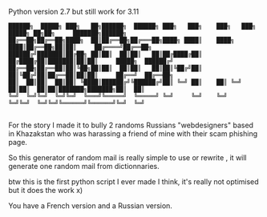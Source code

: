 Python version 2.7 but still work for 3.11
```
██████╗  █████╗ ███╗   ██╗██████╗  ██████╗ ███╗   ███╗    ███╗   ███╗ █████╗ ██╗██╗     ███████╗██████╗ 
██╔══██╗██╔══██╗████╗  ██║██╔══██╗██╔═══██╗████╗ ████║    ████╗ ████║██╔══██╗██║██║     ██╔════╝██╔══██╗
██████╔╝███████║██╔██╗ ██║██║  ██║██║   ██║██╔████╔██║    ██╔████╔██║███████║██║██║     █████╗  ██████╔╝
██╔══██╗██╔══██║██║╚██╗██║██║  ██║██║   ██║██║╚██╔╝██║    ██║╚██╔╝██║██╔══██║██║██║     ██╔══╝  ██╔══██╗
██║  ██║██║  ██║██║ ╚████║██████╔╝╚██████╔╝██║ ╚═╝ ██║    ██║ ╚═╝ ██║██║  ██║██║███████╗███████╗██║  ██║
╚═╝  ╚═╝╚═╝  ╚═╝╚═╝  ╚═══╝╚═════╝  ╚═════╝ ╚═╝     ╚═╝    ╚═╝     ╚═╝╚═╝  ╚═╝╚═╝╚══════╝╚══════╝╚═╝  ╚═╝
                                                                                                        
```

For the story I made it to bully 2 randoms Russians "webdesigners"  based in Khazakstan who was harassing a friend of mine with their scam phishing page.

So this generator of random mail is really simple to use or rewrite , it will generate one random mail from dictionnaries.

btw this is the first python script I ever made I think, it's really not optimised but it does the work x)

You have a French version and a Russian version.

